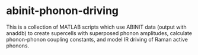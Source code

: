 # abinit-phonon-driving

This is a collection of MATLAB scripts which use ABINIT data (output with anaddb) to create supercells with superposed phonon amplitudes, calculate phonon-phonon coupling constants, and model IR driving of Raman active phonons.
